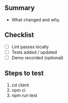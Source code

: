 <!-- Use this template when opening a PR -->

## Summary
- What changed and why.

## Checklist
- [ ] Lint passes locally
- [ ] Tests added / updated
- [ ] Demo recorded (optional)

## Steps to test
1. cd client
2. npm ci
3. npm run test

<!-- Add any screenshots or additional notes below -->
